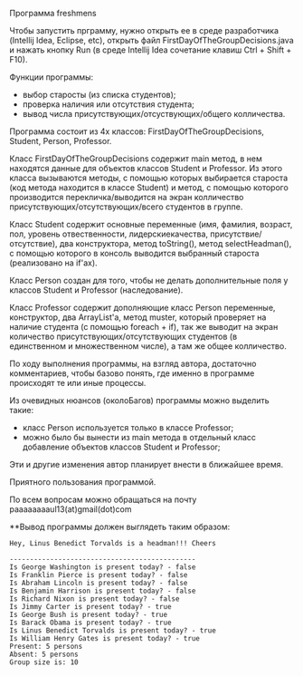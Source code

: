 Программа freshmens

Чтобы запустить прграмму, нужно открыть ее в среде разработчика (Intellij Idea, Eclipse, etc), открыть файл FirstDayOfTheGroupDecisions.java и нажать кнопку Run (в среде Intellij Idea сочетание клавиш Ctrl + Shift + F10).

Функции программы:
 - выбор старосты (из списка студентов);
 - проверка наличия или отсутствия студента;
 - вывод числа присутствующих/отсуствующих/общего колличества.

Программа состоит из 4х классов: FirstDayOfTheGroupDecisions, Student, Person, Professor.

Класс FirstDayOfTheGroupDecisions содержит main метод, в нем находятся данные для объектов классов Student и Professor. Из этого класса вызываются методы, с помощью которых выбирается староста (код метода находится в классе Student) и метод, с помощью которого производится перекличка/выводится на экран колличество присутствующих/отсутствующих/всего студентов в группе.

Класс Student содержит основные переменные (имя, фамилия, возраст, пол, уровень отвественности, лидерскиекачества, присутствие/отсутствие), два конструктора, метод toString(), метод selectHeadman(), с помощью которого в консоль выводится выбранный староста (реализовано на if'ах).

Класс Person создан для того, чтобы не делать дополнительные поля у классов Student и Professor (наследование).

Класс Professor содержит дополняющие класс Person переменные, конструктор, два ArrayList'а, метод muster, который проверяет на наличие студента (с помощью foreach + if), так же выводит на экран количество присутствующих/отсутствующих студентов (в единственном и множественном числе), а там же общее колличество. 

По ходу выполнения программы, на взгляд автора, достаточно комментариев, чтобы базово понять, где именно в программе происходят те или иные процессы.

Из очевидных нюансов (околоБагов) программы можно выделить такие:
- класс Person используется только в классе Professor;
- можно было бы вынести из main метода в отдельный класс добавление объектов классов Student и Professor;

Эти и другие изменения автор планирует внести в ближайшее время.

Приятного пользования программой. 

По всем вопросам можно обращаться на почту paaaaaaaaul13(at)gmail(dot)com

**Вывод программы должен выглядеть таким образом:
  ~~~~~~~~~~~~~~~~~~~~~~~~~~~~~~~~~~~~~~~~~
Hey, Linus Benedict Torvalds is a headman!!! Cheers
  
  ----------------------------------------------
  Is George Washington is present today? - false
  Is Franklin Pierce is present today? - false
  Is Abraham Lincoln is present today? - false
  Is Benjamin Harrison is present today? - false
  Is Richard Nixon is present today? - false
  Is Jimmy Carter is present today? - true
  Is George Bush is present today? - true
  Is Barack Obama is present today? - true
  Is Linus Benedict Torvalds is present today? - true
  Is William Henry Gates is present today? - true
  Present: 5 persons
  Absent: 5 persons
  Group size is: 10
  ~~~~~~~~~~~~~~~~~~~~~~~~~~~~~~~~~~~~~~~~~

